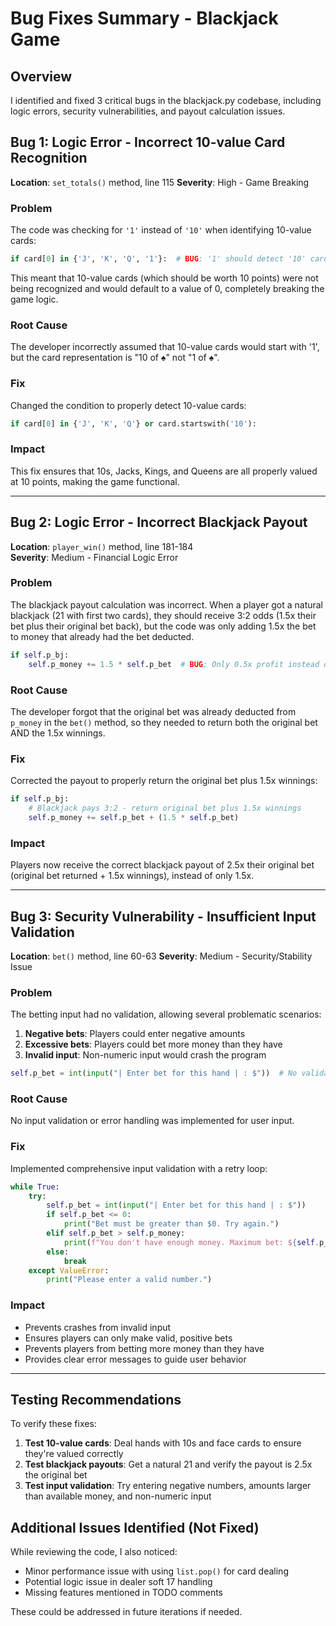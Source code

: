 # Bug Fixes Summary - Blackjack Game

## Overview
I identified and fixed 3 critical bugs in the blackjack.py codebase, including logic errors, security vulnerabilities, and payout calculation issues.

## Bug 1: Logic Error - Incorrect 10-value Card Recognition

**Location**: `set_totals()` method, line 115
**Severity**: High - Game Breaking

### Problem
The code was checking for `'1'` instead of `'10'` when identifying 10-value cards:
```python
if card[0] in {'J', 'K', 'Q', '1'}:  # BUG: '1' should detect '10' cards
```

This meant that 10-value cards (which should be worth 10 points) were not being recognized and would default to a value of 0, completely breaking the game logic.

### Root Cause
The developer incorrectly assumed that 10-value cards would start with '1', but the card representation is "10 of ♠" not "1 of ♠".

### Fix
Changed the condition to properly detect 10-value cards:
```python
if card[0] in {'J', 'K', 'Q'} or card.startswith('10'):
```

### Impact
This fix ensures that 10s, Jacks, Kings, and Queens are all properly valued at 10 points, making the game functional.

---

## Bug 2: Logic Error - Incorrect Blackjack Payout

**Location**: `player_win()` method, line 181-184  
**Severity**: Medium - Financial Logic Error

### Problem
The blackjack payout calculation was incorrect. When a player got a natural blackjack (21 with first two cards), they should receive 3:2 odds (1.5x their bet plus their original bet back), but the code was only adding 1.5x the bet to money that already had the bet deducted.

```python
if self.p_bj:
    self.p_money += 1.5 * self.p_bet  # BUG: Only 0.5x profit instead of 1.5x
```

### Root Cause
The developer forgot that the original bet was already deducted from `p_money` in the `bet()` method, so they needed to return both the original bet AND the 1.5x winnings.

### Fix
Corrected the payout to properly return the original bet plus 1.5x winnings:
```python
if self.p_bj:
    # Blackjack pays 3:2 - return original bet plus 1.5x winnings
    self.p_money += self.p_bet + (1.5 * self.p_bet)
```

### Impact
Players now receive the correct blackjack payout of 2.5x their original bet (original bet returned + 1.5x winnings), instead of only 1.5x.

---

## Bug 3: Security Vulnerability - Insufficient Input Validation

**Location**: `bet()` method, line 60-63
**Severity**: Medium - Security/Stability Issue

### Problem
The betting input had no validation, allowing several problematic scenarios:
1. **Negative bets**: Players could enter negative amounts
2. **Excessive bets**: Players could bet more money than they have
3. **Invalid input**: Non-numeric input would crash the program

```python
self.p_bet = int(input("| Enter bet for this hand | : $"))  # No validation
```

### Root Cause
No input validation or error handling was implemented for user input.

### Fix
Implemented comprehensive input validation with a retry loop:
```python
while True:
    try:
        self.p_bet = int(input("| Enter bet for this hand | : $"))
        if self.p_bet <= 0:
            print("Bet must be greater than $0. Try again.")
        elif self.p_bet > self.p_money:
            print(f"You don't have enough money. Maximum bet: ${self.p_money}")
        else:
            break
    except ValueError:
        print("Please enter a valid number.")
```

### Impact
- Prevents crashes from invalid input
- Ensures players can only make valid, positive bets
- Prevents players from betting more money than they have
- Provides clear error messages to guide user behavior

---

## Testing Recommendations

To verify these fixes:

1. **Test 10-value cards**: Deal hands with 10s and face cards to ensure they're valued correctly
2. **Test blackjack payouts**: Get a natural 21 and verify the payout is 2.5x the original bet
3. **Test input validation**: Try entering negative numbers, amounts larger than available money, and non-numeric input

## Additional Issues Identified (Not Fixed)

While reviewing the code, I also noticed:
- Minor performance issue with using `list.pop()` for card dealing
- Potential logic issue in dealer soft 17 handling
- Missing features mentioned in TODO comments

These could be addressed in future iterations if needed.